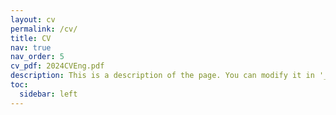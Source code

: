 ```yaml
---
layout: cv
permalink: /cv/
title: CV
nav: true
nav_order: 5
cv_pdf: 2024CVEng.pdf
description: This is a description of the page. You can modify it in '_pages/cv.md'. You can also change or remove the top pdf download button.
toc:
  sidebar: left
---
```

